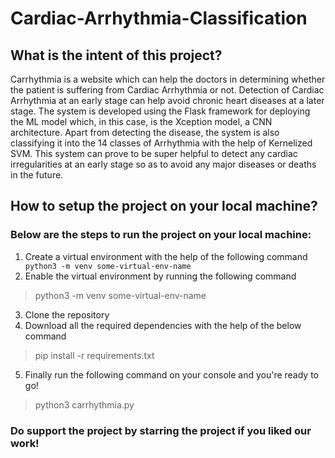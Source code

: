 # Cardiac-Arrhythmia-Classification

## What is the intent of this project?
Carrhythmia is a website which can help the doctors in determining whether the patient is suffering from Cardiac Arrhythmia or not. Detection of Cardiac Arrhythmia at an early stage can help avoid chronic heart diseases at a later stage. The system is developed using the Flask framework for deploying the ML model which, in this case, is the Xception model, a CNN architecture. Apart from detecting the disease, the system is also classifying it into the 14 classes of Arrhythmia with the help of Kernelized SVM. This system can prove to be super helpful to detect any cardiac irregularities at an early stage so as to avoid any major diseases or deaths in the future.

## How to setup the project on your local machine?
### Below are the steps to run the project on your local machine:

1. Create a virtual environment with the help of the following command
``` python3 -m venv some-virtual-env-name```
2. Enable the virtual environment by running the following command
> python3 -m venv some-virtual-env-name
3. Clone the repository
4. Download all the required dependencies with the help of the below command
> pip install -r requirements.txt
5. Finally run the following command on your console and you're ready to go!
> python3 carrhythmia.py

### Do support the project by starring the project if you liked our work!

